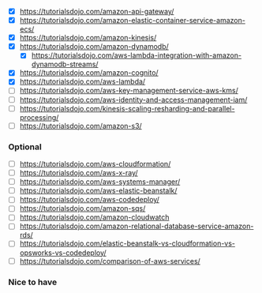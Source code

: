 - [x] https://tutorialsdojo.com/amazon-api-gateway/
- [x] https://tutorialsdojo.com/amazon-elastic-container-service-amazon-ecs/
- [x] https://tutorialsdojo.com/amazon-kinesis/
- [x] https://tutorialsdojo.com/amazon-dynamodb/
	- [x] https://tutorialsdojo.com/aws-lambda-integration-with-amazon-dynamodb-streams/
- [x] https://tutorialsdojo.com/amazon-cognito/
- [x] https://tutorialsdojo.com/aws-lambda/
- [ ] https://tutorialsdojo.com/aws-key-management-service-aws-kms/
- [ ] https://tutorialsdojo.com/aws-identity-and-access-management-iam/
- [ ] https://tutorialsdojo.com/kinesis-scaling-resharding-and-parallel-processing/
- [ ] https://tutorialsdojo.com/amazon-s3/

### Optional 

- [ ] https://tutorialsdojo.com/aws-cloudformation/
- [ ] https://tutorialsdojo.com/aws-x-ray/
- [ ] https://tutorialsdojo.com/aws-systems-manager/
- [ ] https://tutorialsdojo.com/aws-elastic-beanstalk/
- [ ] https://tutorialsdojo.com/aws-codedeploy/
- [ ] https://tutorialsdojo.com/amazon-sqs/
- [ ] https://tutorialsdojo.com/amazon-cloudwatch
- [ ] https://tutorialsdojo.com/amazon-relational-database-service-amazon-rds/
- [ ] https://tutorialsdojo.com/elastic-beanstalk-vs-cloudformation-vs-opsworks-vs-codedeploy/
- [ ] https://tutorialsdojo.com/comparison-of-aws-services/

### Nice to have
